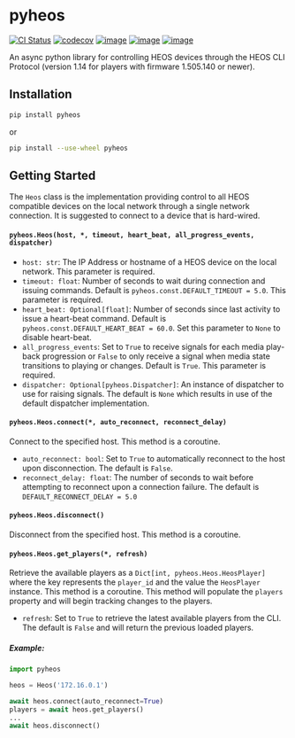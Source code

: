 # pyheos
[![CI Status](https://github.com/andrewsayre/pyheos/workflows/CI/badge.svg)](https://github.com/andrewsayre/pyheos/actions)
[![codecov](https://codecov.io/github/andrewsayre/pyheos/graph/badge.svg?token=PV4P3AN7Z1)](https://codecov.io/github/andrewsayre/pyheos)
[![image](https://img.shields.io/pypi/v/pyheos.svg)](https://pypi.org/project/pyheos/)
[![image](https://img.shields.io/pypi/pyversions/pyheos.svg)](https://pypi.org/project/pyheos/)
[![image](https://img.shields.io/pypi/l/pyheos.svg)](https://pypi.org/project/pyheos/)

An async python library for controlling HEOS devices through the HEOS CLI Protocol (version 1.14 for players with firmware 1.505.140 or newer).

## Installation
```bash
pip install pyheos
```
or
```bash
pip install --use-wheel pyheos
```

## Getting Started

The `Heos` class is the implementation providing control to all HEOS compatible devices on the local network through a single network connection.  It is suggested to connect to a device that is hard-wired.

#### `pyheos.Heos(host, *, timeout, heart_beat, all_progress_events, dispatcher)`
- `host: str`: The IP Address or hostname of a HEOS device on the local network. This parameter is required.
- `timeout: float`: Number of seconds to wait during connection and issuing commands. Default is `pyheos.const.DEFAULT_TIMEOUT = 5.0`.  This parameter is required.
- `heart_beat: Optional[float]`: Number of seconds since last activity to issue a heart-beat command. Default is `pyheos.const.DEFAULT_HEART_BEAT = 60.0`.  Set this parameter to `None` to disable heart-beat.
- `all_progress_events`: Set to `True` to receive signals for each media play-back progression or `False` to only receive a signal when media state transitions to playing or changes.  Default is `True`.  This parameter is required.
- `dispatcher: Optional[pyheos.Dispatcher]`: An instance of dispatcher to use for raising signals.  The default is `None` which results in use of the default dispatcher implementation.

#### `pyheos.Heos.connect(*, auto_reconnect, reconnect_delay)`

Connect to the specified host.  This method is a coroutine.
- `auto_reconnect: bool`: Set to `True` to automatically reconnect to the host upon disconnection.  The default is `False`.
- `reconnect_delay: float`: The number of seconds to wait before attempting to reconnect upon a connection failure. The default is `DEFAULT_RECONNECT_DELAY = 5.0`

#### `pyheos.Heos.disconnect()`

Disconnect from the specified host.  This method is a coroutine.

#### `pyheos.Heos.get_players(*, refresh)`

Retrieve the available players as a `Dict[int, pyheos.Heos.HeosPlayer]` where the key represents the `player_id` and the value the `HeosPlayer` instance.  This method is a coroutine.  This method will populate the `players` property and will begin tracking changes to the players.
- `refresh`: Set to `True` to retrieve the latest available players from the CLI. The default is `False` and will return the previous loaded players.

##### Example:
```python
import pyheos

heos = Heos('172.16.0.1')

await heos.connect(auto_reconnect=True)
players = await heos.get_players()
...
await heos.disconnect()
```